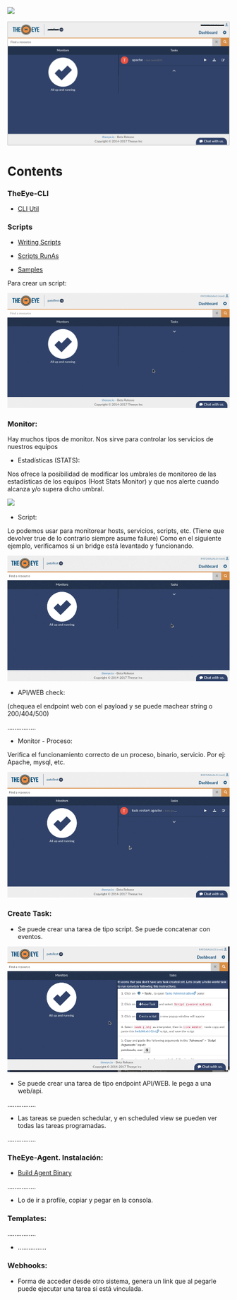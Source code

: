 
[![](https://theeye.io/landpage/images/logo.png)](https://theeye.io)

![](https://github.com/patobas/docs/blob/master/eye.png)

# Contents

### TheEye-CLI

+ [CLI Util](https://github.com/theeye-io-team/theeye-docs/tree/master/cli)

### Scripts

+ [Writing Scripts](https://github.com/theeye-io-team/theeye-docs/tree/master/scripts/write.md)

+ [Scripts RunAs](https://github.com/theeye-io-team/theeye-docs/tree/master/scripts/runas.md)

+ [Samples](https://github.com/theeye-io-team/theeye-docs/tree/master/scripts)

Para crear un script: 

![](https://github.com/patobas/docs/blob/master/script.gif)


### Monitor:
Hay muchos tipos de monitor. Nos sirve para controlar los servicios de nuestros equipos

+ Estadísticas (STATS):

Nos ofrece la posibilidad de modificar los umbrales de monitoreo de las estadísticas de los equipos
(Host Stats Monitor) y que nos alerte cuando alcanza y/o supera dicho umbral.



![](https://github.com/patobas/docs/blob/master/monitor_stats.gif)

+ Script:

Lo podemos usar para monitorear hosts, servicios, scripts, etc. 
(Tiene que devolver true de lo contrario siempre asume failure)
Como en el siguiente ejemplo, verificamos si un bridge está levantado y funcionando.

![](https://github.com/patobas/docs/blob/master/monitor_script.gif)

+ API/WEB check:

(chequea el endpoint web con el payload y se puede machear string o 200/404/500)

................

+ Monitor - Proceso:

Verifica el funcionamiento correcto de un proceso, binario, servicio. Por ej: Apache, mysql, etc.

![](https://github.com/patobas/docs/blob/master/monitor_process.gif)

### Create Task:
+ Se puede crear una tarea de tipo script. Se puede concatenar con eventos.

![](https://github.com/patobas/docs/blob/master/task-script.gif)

+ Se puede crear una tarea de tipo endpoint API/WEB. le pega a una web/api.

................

+ Las tareas se pueden schedular, y en scheduled view se pueden ver todas las tareas programadas.

................

### TheEye-Agent. Instalación:

+ [Build Agent Binary](https://github.com/theeye-io-team/theeye-docs/tree/master/agent/binary_build.md)

................

+ Lo de ir a profile, copiar y pegar en la consola.

### Templates:

................

+ ................

### Webhooks:
+ Forma de acceder desde otro sistema, genera un link que al pegarle puede ejecutar una tarea si está vinculada.
